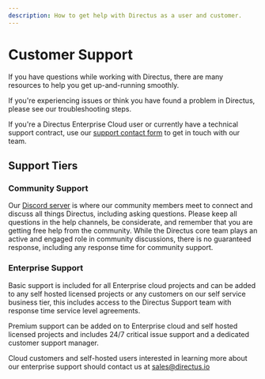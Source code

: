```yaml
---
description: How to get help with Directus as a user and customer.
---
```


# Customer Support

If you have questions while working with Directus, there are many resources to help you get up-and-running smoothly.

If you're experiencing issues or think you have found a problem in Directus, please see our troubleshooting steps.

If you're a Directus Enterprise Cloud user or currently have a technical support contract, use our [support contact form](https://directus.io/support) to get in touch with our team. 

## Support Tiers

### Community Support

Our [Discord server](https://directus.chat/) is where our community members meet to connect and discuss all things Directus, including asking questions. Please keep all questions in the help channels, be considerate, and remember that you are getting free help from the community. While the Directus core team plays an active and engaged role in community discussions, there is no guaranteed response, including any response time for community support.

### Enterprise Support 

Basic support is included for all Enterprise cloud projects and can be added to any self hosted licensed projects or any customers on our self service business tier, this includes access to the Directus Support team with response time service level agreements.

Premium support can be added on to Enterprise cloud and self hosted licensed projects and includes 24/7 critical issue support and a dedicated customer support manager.

Cloud customers and self-hosted users interested in learning more about our enterprise support should contact us at sales@directus.io